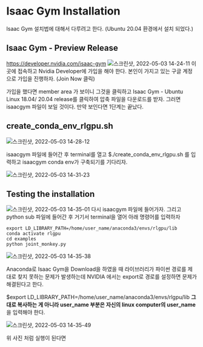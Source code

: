 # Isaac Gym Installation

Isaac Gym 설치법에 대해서 다루려고 한다. (Ubuntu 20.04 환경에서 설치 되었다.)

## Isaac Gym - Preview Release

https://developer.nvidia.com/isaac-gym 
![스크린샷, 2022-05-03 14-24-11](https://user-images.githubusercontent.com/96813784/166407834-acc2517b-29ed-4842-b19d-43d047ecb59e.png)
이곳에 접속하고 Nvidia Developer에 가입을 해야 한다. 본인이 가지고 있는 구글 계정으로 가입을 진행하자. (Join Now 클릭)

가입을 했다면 member area 가 보이니 그것을 클릭하고 Isaac Gym - Ubuntu Linux 18.04/ 20.04 release를 클릭하여 압축 파일을 다운로드를 받자.
그러면 isaacgym 파일이 보일 것이다. 만약 보인다면 1단계는 끝났다.


##  create_conda_env_rlgpu.sh

![스크린샷, 2022-05-03 14-28-12](https://user-images.githubusercontent.com/96813784/166408133-6058607d-57cd-4543-abc8-09ab6ba06e8a.png)

isaacgym 파일에 들어간 후 terminal를 열고 $./create_conda_env_rlgpu.sh 를 입력하고 isaacgym conda env가 구축되기를 기다리자.

![스크린샷, 2022-05-03 14-31-23](https://user-images.githubusercontent.com/96813784/166408298-20c6d7fb-8505-4408-bf71-0055902a3be3.png)

## Testing the installation


![스크린샷, 2022-05-03 14-35-01](https://user-images.githubusercontent.com/96813784/166408601-5f65a419-dfb6-41ef-bfbf-8110e7aa246f.png)
다시 isaacgym 파일에 들어가자. 그리고 python sub 파일에 들어간 후 거기서 terminal을 열어 아래 명령어를 입력하자
```
export LD_LIBRARY_PATH=/home/user_name/anaconda3/envs/rlgpu/lib
conda activate rlgpu
cd examples
python joint_monkey.py
```

![스크린샷, 2022-05-03 14-35-38](https://user-images.githubusercontent.com/96813784/166408604-f5f489a9-f789-45c5-b8d4-97421519bf7f.png)

Anaconda로 Isaac Gym을 Download을 하였을 때 라이브러리가 파이썬 경로를 제대로 찾지 못하는 문제가 발생하는데 NVIDIA 에서는 export로 경로를 설정하면 문제가 해결된다고 한다. 

$export LD_LIBRARY_PATH=/home/user_name/anaconda3/envs/rlgpu/lib  **그대로 복사하는 게 아니라 user_name 부분은 자신의 linux computer의 user_name** 을 입력해야 한다.


![스크린샷, 2022-05-03 14-35-49](https://user-images.githubusercontent.com/96813784/166408607-9df9b47a-a40b-4719-b264-edb7f482abb0.png)

위 사진 처럼 실행이 된다면 

